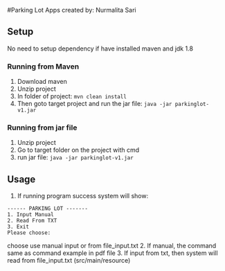 #Parking Lot Apps
created by: Nurmalita Sari

## Setup
No need to setup dependency if have installed maven and jdk 1.8

### Running from Maven
1. Download maven
2. Unzip project
3. In folder of project: `mvn clean install`
4. Then goto target project and run the jar file:  `java -jar parkinglot-v1.jar`


### Running from jar file
1. Unzip project
2. Go to target folder on the project with cmd
3. run jar file: `java -jar parkinglot-v1.jar`

## Usage
1. If running program success system will show:

```
------ PARKING LOT -------
1. Input Manual
2. Read From TXT
3. Exit
Please choose: 
```

 choose use manual input or from file_input.txt
2. If manual, the command same as command example in pdf file
3. If input from txt, then system will read from file_input.txt (src/main/resource)
